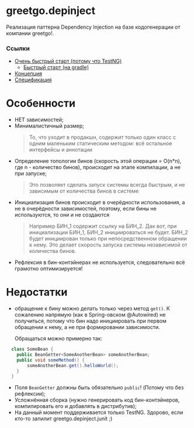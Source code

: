 # greetgo.depinject

Реализация паттерна Dependency Injection на базе кодогенерации от компании greetgo!.

### Ссылки

 - [Очень быстрый старт (потому что TestNG)](greetgo.depinject.parent/doc/fast_start.md)
   - [Быстрый старт (на gradle)](greetgo.depinject.parent/doc/quick_start.md)
 - [Концепция](greetgo.depinject.parent/doc/concept.md)
 - [Спецификация](greetgo.depinject.parent/doc/spec.md)

# Особенности

 - НЕТ зависимостей;
 - Минималистичный размер;
   > То, что уходит в продакшн, содержит только один класс с одним маленьким статическим методом: всё
     остальное интерфейсы и аннотации
 - Определение топологии бинов (скорость этой операции = O(n*n), где n - количество бинов), происходит на этапе
   компилации, а не при запуске;
   > Это позволяет сделать запуск системы всегда быстрым, и не зависимым от количества бинов в системе
 - Инициализация бинов происходит в очерёдности использования, а не в очерёдности зависимостей, поэтому,
   если бины не используются, то они и не создаются
   > Например БИН_1 содержит ссылку на БИН_2. Дак вот, при инициализации БИН_1, БИН_2 инициироваться не будет. БИН_2
     будет инициирован только при непосредственном обращении к нему. Это делает скорость запуска системы
     независимой от количества бинов.
 - Рефлексия в бин-контэйнерах не используется, следовательно всё грамотно оптимизируется!

# Недостатки

  - обращение к бину можно делать только через метод `get()`. К сожалению напрямую (как в Spring-овском @Autowired)
    не получиться, потому что бин надо инициировать при первом обращении к нему, а не при формировании зависимости.
    
    Обращаться можно примерно так:
  
```java
  class SomeBean {
    public BeanGetter<SomeAnotherBean> someAnotherBean;
    public void someMethod() {
        someAnotherBean.get().helloWorld();
    }
  }
```
  - Поля `BeanGetter` должны быть обязательно `public`! (Потому что без рефлексии);
  - Усложнённая сборка (нужно генерировать код бин-контэйнеров, компилировать его и добавлять в дистрибутив);
  - На данный момент поддерживается только TestNG. Здорово, если кто-то запилит greetgo.depinject.junit ;)

